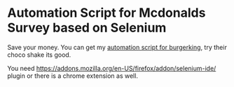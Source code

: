 # Automation Script for Mcdonalds Survey based on Selenium

Save your money. You can get my [automation script for burgerking](https://github.com/vishrantgupta/burgerking-auto-feedback), try their choco shake its good.

You need https://addons.mozilla.org/en-US/firefox/addon/selenium-ide/ plugin or there is a chrome extension as well.
